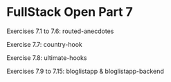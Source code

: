 # FullStack Open Part 7

Exercises 7.1 to 7.6:
routed-anecdotes

Exercise 7.7:
country-hook

Exercise 7.8:
ultimate-hooks

Exercises 7.9 to 7.15:
bloglistapp & bloglistapp-backend
